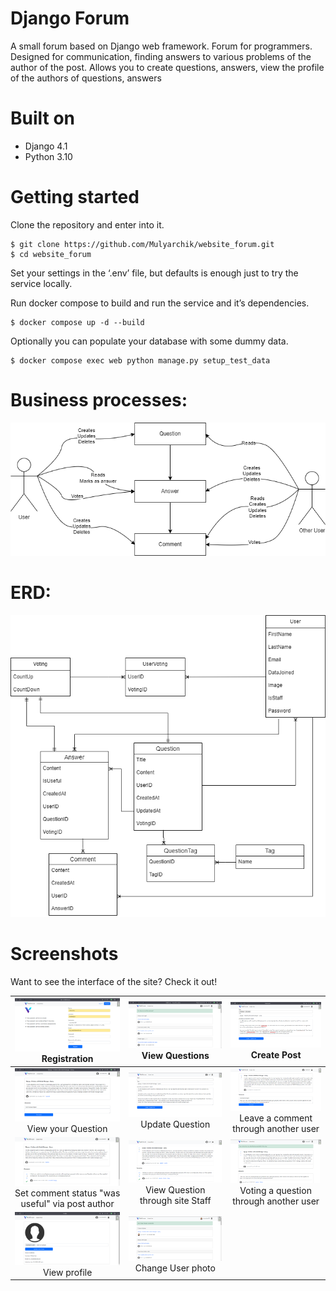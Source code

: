# Django Forum #

A small forum based on Django web framework. Forum for programmers. Designed for communication, finding answers to
various problems of the author of the post. Allows you to create questions, answers, view the profile of the
authors of questions, answers

# Built on #

* Django 4.1
* Python 3.10


# Getting started #

Clone the repository and enter into it.

``` 
$ git clone https://github.com/Mulyarchik/website_forum.git
$ cd website_forum
```

Set your settings in the ‘.env’ file, but defaults is enough just to try the service locally.

Run docker compose to build and run the service and it’s dependencies.

```
$ docker compose up -d --build
```

Optionally you can populate your database with some dummy data.

```
$ docker compose exec web python manage.py setup_test_data
```


# Business processes: #

![image](assets/business_processes.png)

# ERD: #

![image](assets/erd.drawio.png)


# Screenshots #

Want to see the interface of the site? Check it out!

|                           ![](assets/registration.png) Registration                           |               ![](assets/view_questions.png)   View Questions               |                         ![](assets/create_post.png)    Create Post                          |
|:---------------------------------------------------------------------------------------------:|:---------------------------------------------------------------------------:|:-------------------------------------------------------------------------------------------:|
|              ![](assets/view_question_through_author.png)    View your Question               |             ![](assets/update_question.png)    Update Question              | ![](assets/leave_a_comment_through_another_user.png)   Leave a comment through another user |
| ![](assets/set_useful_status_to_answer.png)   Set comment status "was useful" via post author | ![](assets/view_thread_through_staff.png)  View Question through site Staff |         ![](assets/question_rating_up.png)   Voting a question through another user         |
|                          ![](assets/view_profile.png)  View profile                           |               ![](assets/update_photo.png)  Change User photo               |                                                                                             |
